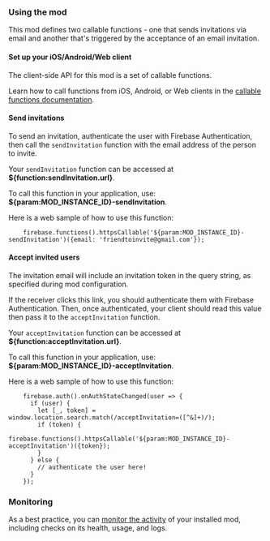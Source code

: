 ### Using the mod

This mod defines two callable functions - one that sends invitations via email and another that's triggered by the acceptance of an email invitation.

#### Set up your iOS/Android/Web client

The client-side API for this mod is a set of callable functions.

Learn how to call functions from iOS, Android, or Web clients in the [callable functions documentation](https://firebase.google.com/docs/functions/callable#set_up_your_client_development_environment).

#### Send invitations

To send an invitation, authenticate the user with Firebase Authentication, then call the `sendInvitation` function with the email address of the person to invite.

Your `sendInvitation` function can be accessed at **\${function:sendInvitation.url}**.

To call this function in your application, use: **\${param:MOD_INSTANCE_ID}-sendInvitation**.

Here is a web sample of how to use this function:

```
    firebase.functions().httpsCallable('${param:MOD_INSTANCE_ID}-sendInvitation')({email: 'friendtoinvite@gmail.com'});
```

#### Accept invited users

The invitation email will include an invitation token in the query string, as specified during mod configuration.

If the receiver clicks this link, you should authenticate them with Firebase Authentication. Then, once authenticated, your client should read this value then pass it to the `acceptInvitation` function.

Your `acceptInvitation` function can be accessed at **\${function:acceptInvitation.url}**.

To call this function in your application, use: **\${param:MOD_INSTANCE_ID}-acceptInvitation**.

Here is a web sample of how to use this function:

```
    firebase.auth().onAuthStateChanged(user => {
      if (user) {
        let [_, token] = window.location.search.match(/acceptInvitation=([^&]+)/);
        if (token) {
          firebase.functions().httpsCallable('${param:MOD_INSTANCE_ID}-acceptInvitation')({token});
        }
      } else {
        // authenticate the user here!
      }
    });
```

### Monitoring

As a best practice, you can [monitor the activity](https://firebase.google.com/docs/mods/manage-installed-mods#monitor) of your installed mod, including checks on its health, usage, and logs.
